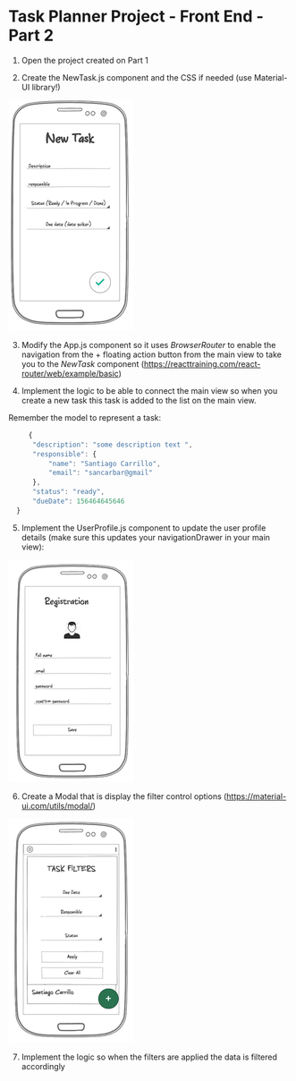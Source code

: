 # Task Planner Project - Front End - Part 2

1. Open the project created on Part 1

2. Create the NewTask.js component and the CSS if needed (use Material-UI library!)

![](images/new-task.png)

3. Modify the App.js component so it uses *BrowserRouter* to enable the navigation from the + floating action button from the main view to take you to the *NewTask* component (https://reacttraining.com/react-router/web/example/basic)

4. Implement the logic to be able to connect the main view so when you create a new task this task is added to the list on the main view.

Remember the model to represent a task:
  ```javascript
       {
    	"description": "some description text ",
    	"responsible": {
    		"name": "Santiago Carrillo",
    		"email": "sancarbar@gmail"
    	},
    	"status": "ready",
    	"dueDate": 156464645646
    }
```
5. Implement the UserProfile.js component to update the user profile details (make sure this updates your navigationDrawer in your main view):

![](images/update-profile.png)

6. Create a Modal that is display the filter control options (https://material-ui.com/utils/modal/)

![](images/add-filter.png)

7. Implement the logic so when the filters are applied the data is filtered accordingly

